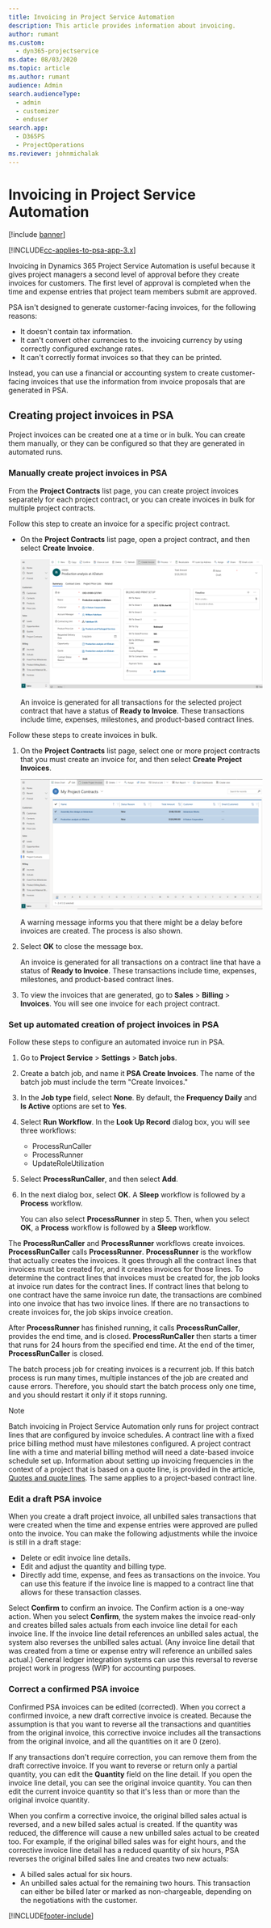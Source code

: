 ```yaml
---
title: Invoicing in Project Service Automation
description: This article provides information about invoicing.
author: rumant
ms.custom: 
  - dyn365-projectservice
ms.date: 08/03/2020
ms.topic: article
ms.author: rumant
audience: Admin
search.audienceType: 
  - admin
  - customizer
  - enduser
search.app: 
  - D365PS
  - ProjectOperations
ms.reviewer: johnmichalak
---
```




# Invoicing in Project Service Automation

[!include [banner](../includes/psa-now-project-operations.md)]

[!INCLUDE[cc-applies-to-psa-app-3.x](../includes/cc-applies-to-psa-app-3x.md)]

Invoicing in Dynamics 365 Project Service Automation is useful because it gives project managers a second level of approval before they create invoices for customers. The first level of approval is completed when the time and expense entries that project team members submit are approved.

PSA isn't designed to generate customer-facing invoices, for the following reasons:

- It doesn't contain tax information.
- It can't convert other currencies to the invoicing currency by using correctly configured exchange rates.
- It can't correctly format invoices so that they can be printed.

Instead, you can use a financial or accounting system to create customer-facing invoices that use the information from invoice proposals that are generated in PSA.

## Creating project invoices in PSA

Project invoices can be created one at a time or in bulk. You can create them manually, or they can be configured so that they are generated in automated runs.

### Manually create project invoices in PSA

From the **Project Contracts** list page, you can create project invoices separately for each project contract, or you can create invoices in bulk for multiple project contracts.

Follow this step to create an invoice for a specific project contract.

- On the **Project Contracts** list page, open a project contract, and then select **Create Invoice**.

    ![Creating project invoices for a specific project contract.](media/CreateProjectInvoicesOneByOne.png)

    An invoice is generated for all transactions for the selected project contract that have a status of **Ready to Invoice**. These transactions include time, expenses, milestones, and product-based contract lines.

Follow these steps to create invoices in bulk.

1. On the **Project Contracts** list page, select one or more project contracts that you must create an invoice for, and then select **Create Project Invoices**.

    ![Creating project invoices in bulk.](media/CreateProjectInvoicesBulk.png)

    A warning message informs you that there might be a delay before invoices are created. The process is also shown.

2. Select **OK** to close the message box.

    An invoice is generated for all transactions on a contract line that have a status of **Ready to Invoice**. These transactions include time, expenses, milestones, and product-based contract lines.

3. To view the invoices that are generated, go to **Sales** \> **Billing** \> **Invoices**. You will see one invoice for each project contract.

### Set up automated creation of project invoices in PSA

Follow these steps to configure an automated invoice run in PSA.

1. Go to **Project Service** \> **Settings** \> **Batch jobs**.
2. Create a batch job, and name it **PSA Create Invoices**. The name of the batch job must include the term "Create Invoices."
3. In the **Job type** field, select **None**. By default, the **Frequency Daily** and **Is Active** options are set to **Yes**.
4. Select **Run Workflow**. In the **Look Up Record** dialog box, you will see three workflows:

    - ProcessRunCaller
    - ProcessRunner
    - UpdateRoleUtilization

5. Select **ProcessRunCaller**, and then select **Add**.
6. In the next dialog box, select **OK**. A **Sleep** workflow is followed by a **Process** workflow.

    You can also select **ProcessRunner** in step 5. Then, when you select **OK**, a **Process** workflow is followed by a **Sleep** workflow.

The **ProcessRunCaller** and **ProcessRunner** workflows create invoices. **ProcessRunCaller** calls **ProcessRunner**. **ProcessRunner** is the workflow that actually creates the invoices. It goes through all the contract lines that invoices must be created for, and it creates invoices for those lines. To determine the contract lines that invoices must be created for, the job looks at invoice run dates for the contract lines. If contract lines that belong to one contract have the same invoice run date, the transactions are combined into one invoice that has two invoice lines. If there are no transactions to create invoices for, the job skips invoice creation.

After **ProcessRunner** has finished running, it calls **ProcessRunCaller**, provides the end time, and is closed. **ProcessRunCaller** then starts a timer that runs for 24 hours from the specified end time. At the end of the timer, **ProcessRunCaller** is closed.

The batch process job for creating invoices is a recurrent job. If this batch process is run many times, multiple instances of the job are created and cause errors. Therefore, you should start the batch process only one time, and you should restart it only if it stops running.

> [!NOTE]
> Batch invoicing in Project Service Automation only runs for project contract lines that are configured by invoice schedules. A contract line with a fixed price billing method must have milestones configured. A project contract line with a time and material billing method will need a date-based invoice schedule set up. Information about setting up invoicing frequencies in the context of a project that is based on a quote line, is provided in the article, [Quotes and quote lines](basic-quote-lines.md#invoice-schedule). The same applies to a project-based contract line.      
 
### Edit a draft PSA invoice

When you create a draft project invoice, all unbilled sales transactions that were created when the time and expense entries were approved are pulled onto the invoice. You can make the following adjustments while the invoice is still in a draft stage:

- Delete or edit invoice line details.
- Edit and adjust the quantity and billing type.
- Directly add time, expense, and fees as transactions on the invoice. You can use this feature if the invoice line is mapped to a contract line that allows for these transaction classes.

Select **Confirm** to confirm an invoice. The Confirm action is a one-way action. When you select **Confirm**, the system makes the invoice read-only and creates billed sales actuals from each invoice line detail for each invoice line. If the invoice line detail references an unbilled sales actual, the system also reverses the unbilled sales actual. (Any invoice line detail that was created from a time or expense entry will reference an unbilled sales actual.) General ledger integration systems can use this reversal to reverse project work in progress (WIP) for accounting purposes.

### Correct a confirmed PSA invoice

Confirmed PSA invoices can be edited (corrected). When you correct a confirmed invoice, a new draft corrective invoice is created. Because the assumption is that you want to reverse all the transactions and quantities from the original invoice, this corrective invoice includes all the transactions from the original invoice, and all the quantities on it are 0 (zero).

If any transactions don't require correction, you can remove them from the draft corrective invoice. If you want to reverse or return only a partial quantity, you can edit the **Quantity** field on the line detail. If you open the invoice line detail, you can see the original invoice quantity. You can then edit the current invoice quantity so that it's less than or more than the original invoice quantity.

When you confirm a corrective invoice, the original billed sales actual is reversed, and a new billed sales actual is created. If the quantity was reduced, the difference will cause a new unbilled sales actual to be created too. For example, if the original billed sales was for eight hours, and the corrective invoice line detail has a reduced quantity of six hours, PSA reverses the original billed sales line and creates two new actuals:

- A billed sales actual for six hours.
- An unbilled sales actual for the remaining two hours. This transaction can either be billed later or marked as non-chargeable, depending on the negotiations with the customer.


[!INCLUDE[footer-include](../includes/footer-banner.md)]
